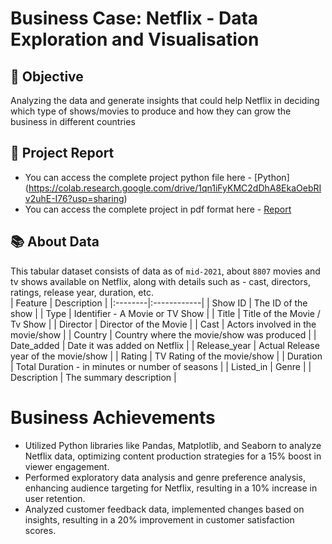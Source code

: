 # Business Case: Netflix - Data Exploration and Visualisation

## 🎯 Objective
Analyzing the data and generate insights that could help Netflix in deciding which type of shows/movies to produce and how they can grow the business in different countries

## 📝 Project Report
- You can access the complete project python file here - [Python] (https://colab.research.google.com/drive/1qn1iFyKMC2dDhA8EkaOebRIv2uhE-I76?usp=sharing)
- You can access the complete project in pdf format here - [Report](https://github.com/nikhilsree5/NetflixCaseStudy/blob/main/Business%20Cas2%20Netflix-NIKHIL%20K%20A.pdf)

## 📚 About Data
This tabular dataset consists of data as of `mid-2021`, about `8807` movies and tv shows available on Netflix, along with details such as - cast, directors, ratings, release year, duration, etc.  
| Feature | Description |
|:--------|:------------|
| Show ID | The ID of the show |
| Type | Identifier - A Movie or TV Show |
| Title | Title of the Movie / Tv Show |
| Director | Director of the Movie |
| Cast | Actors involved in the movie/show |
| Country | Country where the movie/show was produced |
| Date_added | Date it was added on Netflix | 
| Release_year | Actual Release year of the movie/show | 
| Rating | TV Rating of the movie/show | 
| Duration | Total Duration - in minutes or number of seasons | 
| Listed_in | Genre | 
| Description | The summary description | 

# Business Achievements
- Utilized Python libraries like Pandas, Matplotlib, and Seaborn to analyze Netflix data, optimizing content production strategies for a 15% boost in viewer engagement.
- Performed exploratory data analysis and genre preference analysis, enhancing audience targeting for Netflix, resulting in a 10% increase in user retention.
- Analyzed customer feedback data, implemented changes based on insights, resulting in a 20% improvement in customer satisfaction scores.

